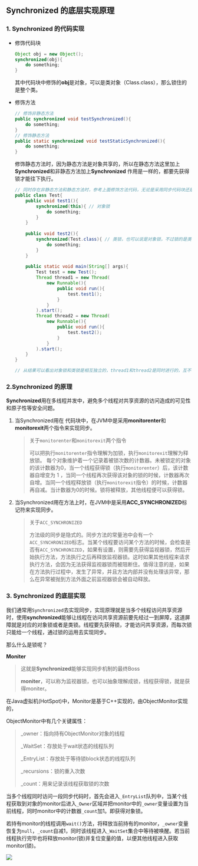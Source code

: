 ## Synchronized 的底层实现原理



### 1. Synchronized 的代码实现

- 修饰代码块

  ~~~java
  Object obj = new Object();
  synchronized(obj){
      do something;
  }
  ~~~

  其中代码块中修饰的**obj**是对象，可以是类对象（Class.class），那么锁住的是整个类。

- 修饰方法

  ~~~java
  // 修饰非静态方法
  public synchronized void testSynchronized(){
      do something;
  }
  // 修饰静态方法
  public static synchronized void testStaticSynchronized(){
      do something;
  }
  ~~~

  修饰静态方法时，因为静态方法是对象共享的，所以在静态方法这里加上**Synchronized**和非静态方法加上**Synchronized** 作用是一样的，都要先获得锁才能往下执行。

  

  ~~~java
  // 同时存在非静态方法和静态方法时，参考上面修饰方法代码，无论是采用同步代码块还是同步方法
  public class Test{
      public void test1(){
          synchronized(this){ // 对象锁
              do something;
          }
      }
      
      public void test2(){
          synchronized(Test.class){ // 类锁，也可以说是对象锁，不过锁的是类，即同个类的不同对象在进入该方法时都会竞争锁，得到锁后才能往下执行
              do something;
          }
      }
      
      public static void main(String[] args){
          Test test = new Test();
          Thread thread1 = new Thread(
              new Runnable(){
                  public void run(){
                      test.test1();
                  }
              }
          ).start();
          Thread thread2 = new Thread(
              new Runnable(){
                  public void run(){
                      test.test2();
                  }
              }
          ).start();
      }
  }
  
  // 从结果可以看出对象锁和类锁是相互独立的，thread1和thread2是同时进行的，互不干扰。
  ~~~

  

### 2.Synchronized 的原理

 **Synchronized**用在多线程并发中，避免多个线程对共享资源的访问造成的可见性和原子性等安全问题。



1. 当Synchronized用在 代码块中，在JVM中是采用**monitorenter**和**monitorexit**两个指令来实现同步。

   > 关于`monitorenter`和`monitorexit`两个指令
   >
   > 可以把执行`monitorenter`指令理解为加锁，执行`monitorexit`理解为释放锁。 每个对象维护着一个记录着被锁次数的计数器。未被锁定的对象的该计数器为0，当一个线程获得锁（执行`monitorenter`）后，该计数器自增变为 1 ，当同一个线程再次获得该对象的锁的时候，计数器再次自增。当同一个线程释放锁（执行`monitorexit`指令）的时候，计数器再自减。当计数器为0的时候。锁将被释放，其他线程便可以获得锁。 

   

2. 当Synchronized用在方法上时，在JVM中是采用**ACC_SYNCHRONIZED**标记符来实现同步。

   > 关于`ACC_SYNCHRONIZED`
   >
   > 方法级的同步是隐式的。同步方法的常量池中会有一个`ACC_SYNCHRONIZED`标志。当某个线程要访问某个方法的时候，会检查是否有`ACC_SYNCHRONIZED`，如果有设置，则需要先获得监视器锁，然后开始执行方法，方法执行之后再释放监视器锁。这时如果其他线程来请求执行方法，会因为无法获得监视器锁而被阻断住。值得注意的是，如果在方法执行过程中，发生了异常，并且方法内部并没有处理该异常，那么在异常被抛到方法外面之前监视器锁会被自动释放。 

   

### 3. Synchronized 的底层实现

 我们通常用`Synchronized`去实现同步，实现原理就是当多个线程访问共享资源时，使用**synchronized**能够让线程在访问共享资源前要先经过一到屏障，这道屏障就是对应的对象锁或者是类锁。线程要先获得锁，才能访问共享资源，而每次锁只能给一个线程，通过锁的运用去实现同步。

那么什么是锁呢？



 **Moniter**

> 这就是**Synchronized**能够实现同步机制的最终Boss
>
> **moniter**，可以称为监视器锁，也可以抽象理解成锁，线程获得锁，就是获得moniter。

在Java虚拟机(HotSpot)中，Monitor是基于C++实现的，由ObjectMonitor实现的， 

ObjectMonitor中有几个关键属性： 

>_owner：指向持有ObjectMonitor对象的线程
>
>_WaitSet：存放处于wait状态的线程队列
>
>_EntryList：存放处于等待锁block状态的线程队列
>
>_recursions：锁的重入次数
>
>_count：用来记录该线程获取锁的次数

当多个线程同时访问一段同步代码时，首先会进入`_EntryList`队列中，当某个线程获取到对象的monitor后进入`_Owner`区域并把monitor中的`_owner`变量设置为当前线程，同时monitor中的计数器`_count`加1。即获得对象锁。

若持有monitor的线程调用`wait()`方法，将释放当前持有的monitor，`_owner`变量恢复为`null`，`_count`自减1，同时该线程进入`_WaitSet`集合中等待被唤醒。若当前线程执行完毕也将释放monitor(锁)并复位变量的值，以便其他线程进入获取monitor(锁)。

![](https://i.loli.net/2018/08/08/5b6a57a13eee0.jpg)

